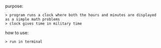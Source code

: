purpose:

	> program runs a clock where both the hours and minutes are displayed as a simple math problems
	> clock gives time in military time
how to use:
	
	> run in terminal
